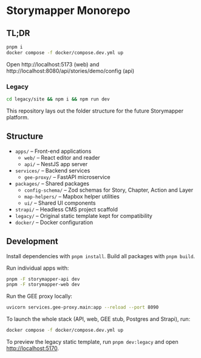 # Storymapper Monorepo

## TL;DR

```bash
pnpm i
docker compose -f docker/compose.dev.yml up
```

Open http://localhost:5173 (web) and http://localhost:8080/api/stories/demo/config (api)

### Legacy

```bash
cd legacy/site && npm i && npm run dev
```

This repository lays out the folder structure for the future Storymapper platform.

## Structure

- `apps/` – Front-end applications
  - `web/` – React editor and reader
  - `api/` – NestJS app server
- `services/` – Backend services
  - `gee-proxy/` – FastAPI microservice
- `packages/` – Shared packages
  - `config-schema/` – Zod schemas for Story, Chapter, Action and Layer
  - `map-helpers/` – Mapbox helper utilities
  - `ui/` – Shared UI components
- `strapi/` – Headless CMS project scaffold
- `legacy/` – Original static template kept for compatibility
- `docker/` – Docker configuration

## Development

Install dependencies with `pnpm install`. Build all packages with `pnpm build`.

Run individual apps with:

```bash
pnpm -F storymapper-api dev
pnpm -F storymapper-web dev
```

Run the GEE proxy locally:

```bash
uvicorn services.gee-proxy.main:app --reload --port 8090
```

To launch the whole stack (API, web, GEE stub, Postgres and Strapi), run:

```bash
docker compose -f docker/compose.dev.yml up
```

To preview the legacy static template, run `pnpm dev:legacy` and open [http://localhost:5170](http://localhost:5170).
